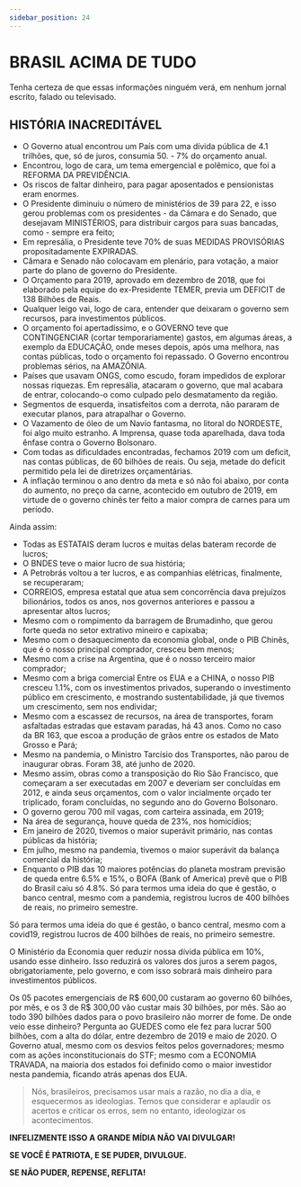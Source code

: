 ```yaml
---
sidebar_position: 24
---
```


# BRASIL ACIMA DE TUDO

Tenha  certeza de que essas informações ninguém verá, em nenhum jornal escrito, falado ou televisado.


## HISTÓRIA INACREDITÁVEL

 - O Governo atual encontrou um País com uma dívida pública de 4.1 trilhões, que, só de juros, consumia 50. - 7% do orçamento anual.     
 - Encontrou, logo de cara, um tema emergencial e polêmico, que foi a REFORMA DA PREVIDÊNCIA. 
 - Os riscos de faltar dinheiro, para pagar aposentados e pensionistas eram enormes.
 - O Presidente diminuiu o número de ministérios de 39 para 22, e isso gerou problemas com os presidentes  - da Câmara e do Senado, que desejavam MINISTÉRIOS, para distribuir cargos para suas bancadas, como  - sempre era feito;                                                                         
 - Em  represália, o Presidente teve 70% de suas MEDIDAS PROVISÓRIAS propositadamente EXPIRADAS. 
 - Câmara e Senado não colocavam em plenário, para votação, a maior parte do plano de governo do Presidente.
 - O Orçamento para 2019, aprovado em dezembro de 2018,  que foi elaborado pela equipe do ex-Presidente TEMER, previa um DEFICIT de 138 Bilhões de Reais. 
 - Qualquer leigo vai, logo de cara, entender que deixaram o governo sem recursos, para investimentos públicos. 
 - O orçamento foi apertadíssimo, e o GOVERNO teve que CONTINGENCIAR (cortar temporariamente) gastos, em algumas áreas, a  exemplo da EDUCAÇÃO, onde meses depois, após uma melhora, nas contas públicas, todo o orçamento foi repassado.
O Governo encontrou problemas sérios, na AMAZÔNIA. 
 - Países que usavam ONGS, como escudo, foram impedidos de explorar nossas riquezas. Em represália, atacaram  o governo, que mal acabara de entrar, colocando-o como culpado pelo desmatamento da região.
 - Segmentos de esquerda, insatisfeitos com a derrota, não pararam de executar planos, para atrapalhar o Governo. 
 - O Vazamento de óleo de um Navio fantasma,  no litoral do NORDESTE,  foi algo muito estranho. A Imprensa,  quase toda aparelhada, dava toda ênfase contra o Governo Bolsonaro.
 - Com todas as dificuldades encontradas, fechamos 2019 com um deficit, nas contas públicas, de 60 bilhões de reais. Ou seja, metade do deficit permitido pela lei de diretrizes orçamentárias.
 - A inflação terminou o ano dentro da meta e só não foi abaixo, por conta do aumento, no preço da carne,  acontecido em outubro de 2019, em virtude de o governo chinês ter feito a maior compra de carnes para um período.

Ainda assim:
- Todas as ESTATAIS deram lucros e muitas delas bateram recorde de lucros;
- O BNDES teve o maior lucro de sua história;
- A Petrobrás voltou a ter lucros,  e as companhias elétricas, finalmente, se recuperaram;
- CORREIOS, empresa estatal  que atua sem concorrência dava prejuízos bilionários, todos os anos, nos governos anteriores e passou a apresentar altos lucros;
- Mesmo com o rompimento da barragem de  Brumadinho, que gerou forte queda no setor extrativo mineiro e capixaba; 
- Mesmo com o desaquecimento da economia global, onde o PIB Chinês,  que é o nosso principal comprador, cresceu bem menos; 
- Mesmo  com a crise na Argentina, que é o nosso terceiro maior comprador; 
- Mesmo com a briga comercial Entre os EUA e a CHINA, o nosso PIB cresceu 1.1%, com os investimentos privados, superando o investimento  público em crescimento, e mostrando sustentabilidade, já que tivemos um crescimento, sem nos endividar;
- Mesmo com a escassez de recursos, na  área de transportes, foram asfaltadas  estradas que estavam paradas, há 43 anos.  Como no caso da BR 163, que escoa a produção de grãos entre os estados de Mato Grosso e Pará; 
- Mesmo na pandemia,  o Ministro Tarcísio dos Transportes, não parou de inaugurar obras. Foram 38, até junho de 2020. 
- Mesmo assim, obras como a transposição do Rio  São Francisco, que começaram a ser executadas em 2007 e deveriam  ser concluídas em 2012, e ainda seus orçamentos, com o valor incialmente orçado ter triplicado, foram concluídas, no segundo ano do Governo Bolsonaro.
- O governo gerou 700 mil vagas, com carteira assinada, em 2019;
- Na área de segurança, houve queda de 23%, nos homicídios;
- Em janeiro de 2020, tivemos o maior superávit primário, nas contas públicas da história;
- Em julho, mesmo na pandemia, tivemos o maior superávit da balança comercial da história;
- Enquanto o PIB das 10 maiores potências do planeta mostram previsão de queda entre 6.5% e 15%, o BOFA (Bank of America) prevê que o PIB do Brasil caiu só 4.8%.
Só para termos uma ideia do que é gestão, o banco central, mesmo com a pandemia, registrou lucros de 400 bilhões de reais, no primeiro semestre. 


Só para termos uma ideia do que é gestão, o banco central, mesmo com a covid19, registrou lucros de 400 bilhões de reais, no primeiro semestre. 

O Ministério da Economia quer reduzir nossa dívida pública em 10%, usando esse dinheiro. 
Isso reduzirá os valores dos  juros a serem pagos, obrigatoriamente, pelo governo,  e com isso sobrará mais dinheiro para investimentos públicos. 

Os 05 pacotes emergenciais de R$ 600,00 custaram ao governo 60 bilhões, por mês, e os 3 de R$ 300,00 vão custar mais 30 bilhões, por mês. 
São ao todo 390 bilhões dados para o povo brasileiro não morrer de fome. 
De onde veio esse dinheiro? Pergunta ao GUEDES como ele fez para lucrar 500 bilhões, com a alta do dólar, entre dezembro de 2019 e maio de 2020.
O  Governo atual, mesmo com os desvios feitos pelos governadores; mesmo com as ações inconstitucionais do STF; mesmo com a ECONOMIA TRAVADA, na maioria dos estados foi definido como o maior investidor nesta pandemia, ficando atrás apenas dos EUA.

> Nós, brasileiros, precisamos usar mais a razão, no dia a dia, e esquecermos as ideologias. 
> Temos que considerar e aplaudir os acertos e criticar os erros, sem no entanto, ideologizar os  acontecimentos.
 
**INFELIZMENTE ISSO A GRANDE MÍDIA NÃO VAI DIVULGAR!**

**SE VOCÊ É PATRIOTA, E SE PUDER, DIVULGUE.** 

**SE NÃO PUDER, REPENSE, REFLITA!** 